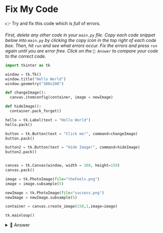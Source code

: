 # Fix My Code

👉 Try and fix this code which is *full* of errors.

*First, delete any other code in your `main.py` file. Copy each code snippet below into `main.py` by clicking the copy icon in the top right of each code box. Then, hit `run` and see what errors occur. Fix the errors and press `run` again until you are error free. Click on the `👀 Answer` to compare your code to the correct code.*

```python
import tkinter as tk

window = tk.Tk()
window.title("Hello World") 
window.geometry("300x200") 

def changeImage():
  canvas.itemconfig(container, image = newImage)

def hideImage():
  container.pack_forget()

hello = tk.Label(text = "Hello World") 
hello.pack() 

button = tk.Button(text = "Click me!", command=changeImage) 
button.pack()

button2 = tk.Button(text = "Hide Image!", command=hideImage) 
button2.pack()


canvas = tk.Canvas(window, width = 300, height=150) 
canvas.pack()

image = tk.PhotoImage(file="theFeels.png") 
image = image.subsample(5)

newImage = tk.PhotoImage(file="success.png") 
newImage = newImage.subsample(5) 

container = canvas.create_image(150,1,image=image) 

tk.mainloop()
```

<details> <summary> 👀 Answer </summary>
Oh no! This was a *really* tricky one. di you get it?

Yep, we were tyring to hide the container instead of the canvas.
```python
def hideImage():
  canvas.pack_forget()
```

</details>